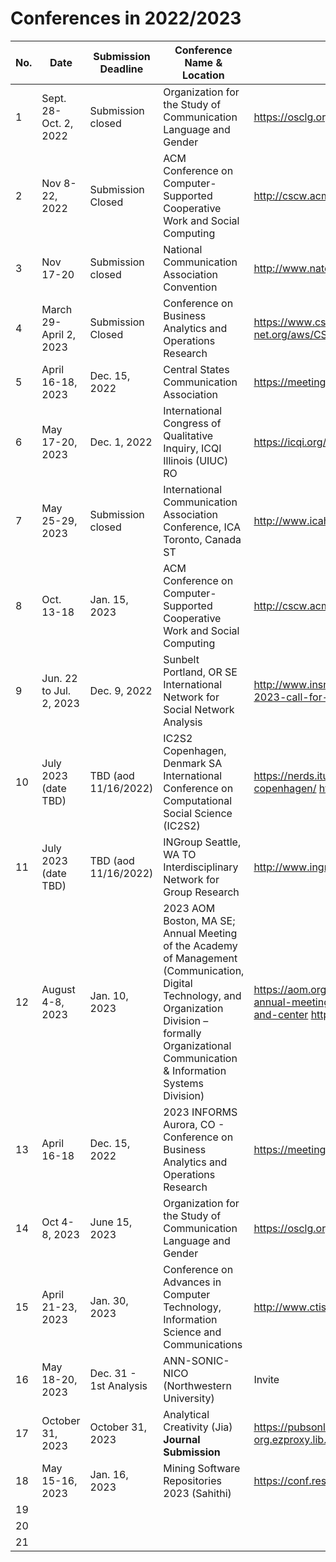 # Conferences in 2022/2023

| No.  |  Date | Submission Deadline  | Conference Name & Location  | Link |
|---|---|---|---|---|
| 1  | Sept. 28-Oct. 2, 2022   | Submission closed  |Organization for the Study of Communication Language and Gender  | https://osclg.org/   |
| 2  | Nov 8-22, 2022   | Submission Closed   | ACM Conference on Computer-Supported Cooperative Work and Social Computing  | http://cscw.acm.org/  |
| 3  | Nov 17-20  | Submission closed  | National Communication Association Convention  | http://www.natcom.org/convention/  |
| 4  | March 29-April 2, 2023  | Submission Closed  | Conference on Business Analytics and Operations Research  | https://www.csca-net.org/aws/CSCA/pt/sp/convention_overview  |
| 5  | April 16-18, 2023 | Dec. 15, 2022 | Central States Communication Association  | https://meetings.informs.org/wordpress/analytics2023/  |
| 6  | May 17-20, 2023  | Dec. 1, 2022  | International Congress of Qualitative Inquiry, ICQI Illinois (UIUC) RO  | https://icqi.org/  |
| 7  | May 25-29, 2023  | Submission closed  | International Communication Association Conference, ICA Toronto, Canada ST  |  http://www.icahdq.org/# |
| 8  | Oct. 13-18   | Jan. 15, 2023   | ACM Conference on Computer-Supported Cooperative Work and Social Computing  | http://cscw.acm.org/  |
| 9  | Jun. 22 to Jul. 2, 2023  | Dec. 9, 2022  | Sunbelt Portland, OR SE International Network for Social Network Analysis  | http://www.insna.org/; https://www.insna.org/sunbelt-2023-call-for-workshops|
| 10 | July 2023 (date TBD)  | TBD (aod 11/16/2022)  | IC2S2 Copenhagen, Denmark SA International Conference on Computational Social Science (IC2S2)  | https://nerds.itu.dk/2022/07/22/ic2s2-2023-in-copenhagen/ https://iscss.org/ic2s2/  |
| 11 | July 2023 (date TBD)  | TBD (aod 11/16/2022)  |  INGroup Seattle, WA TO Interdisciplinary Network for Group Research  | http://www.ingroup.net/conference.html  |
| 12 | August 4-8, 2023  | Jan. 10, 2023  | 2023 AOM Boston, MA SE; Annual Meeting of the Academy of Management (Communication, Digital Technology, and Organization Division – formally Organizational Communication & Information Systems Division)  | https://aom.org/events/annual-meeting/future-annual-meetings/2023-putting-the-worker-front-and-center http://ocis.aom.org/   |
| 13 | April 16-18  | Dec. 15, 2022  | 2023 INFORMS Aurora, CO - Conference on Business Analytics and Operations Research  | https://meetings.informs.org/wordpress/analytics2023/  |
| 14 | Oct 4-8, 2023   | June 15, 2023  |Organization for the Study of Communication Language and Gender  | https://osclg.org/   |
| 15 | April 21-23, 2023  | Jan. 30, 2023  | Conference on Advances in Computer Technology, Information Science and Communications   | http://www.ctisc2023.net/  |
| 16 | May 18-20, 2023  | Dec. 31 - 1st Analysis  | ANN-SONIC-NICO (Northwestern University) | Invite  |
| 17 |  October 31, 2023 | October 31, 2023  | Analytical Creativity (Jia) **Journal Submission** |  https://pubsonline-informs-org.ezproxy.lib.purdue.edu/page/isre/calls-for-papers |
| 18 | May 15-16, 2023  | Jan. 16, 2023  | Mining Software Repositories 2023 (Sahithi)  | https://conf.researchr.org/home/msr-2023  |
| 19 |   |   |   |   |
| 20 |   |   |   |   |
| 21 |   |   |   |   |


